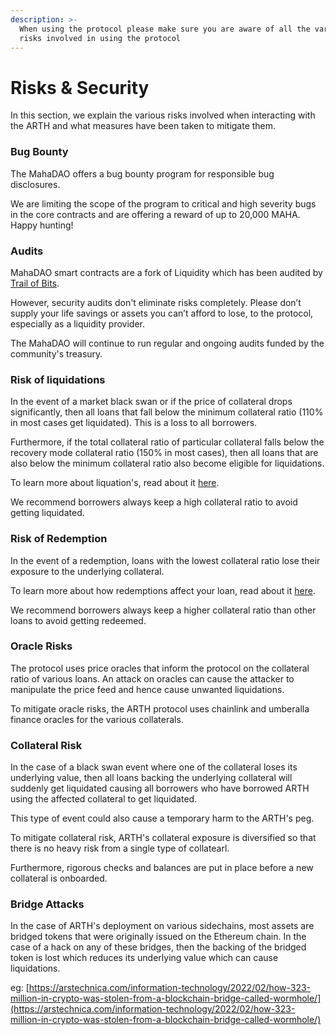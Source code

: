 ```yaml
---
description: >-
  When using the protocol please make sure you are aware of all the various
  risks involved in using the protocol
---
```


# Risks & Security

In this section, we explain the various risks involved when interacting with the ARTH and what measures have been taken to mitigate them.&#x20;

### Bug Bounty

The MahaDAO offers a bug bounty program for responsible bug disclosures.

We are limiting the scope of the program to critical and high severity bugs in the core contracts and are offering a reward of up to 20,000 MAHA. Happy hunting!

### Audits

MahaDAO smart contracts are a fork of Liquidity which has been audited by [Trail of Bits](https://github.com/trailofbits/publications/blob/master/reviews/Liquity.pdf).

However, security audits don't eliminate risks completely. Please don’t supply your life savings or assets you can’t afford to lose, to the protocol, especially as a liquidity provider.

The MahaDAO will continue to run regular and ongoing audits funded by the community's treasury.

### Risk of liquidations

In the event of a market black swan or if the price of collateral drops significantly, then all loans that fall below the minimum collateral ratio (110% in most cases get liquidated). This is a loss to all borrowers.

Furthermore, if the total collateral ratio of particular collateral falls below the recovery mode collateral ratio (150% in most cases), then all loans that are also below the minimum collateral ratio also become eligible for liquidations.

To learn more about liquation's, read about it [here](liquidations.md).&#x20;

We recommend borrowers always keep a high collateral ratio to avoid getting liquidated.

### Risk of Redemption

In the event of a redemption, loans with the lowest collateral ratio lose their exposure to the underlying collateral.

To learn more about how redemptions affect your loan, read about it [here](redeeming-arth.md#as-a-borrower-do-i-lose-money-if-im-redeemed-against).

We recommend borrowers always keep a higher collateral ratio than other loans to avoid getting redeemed.

### Oracle Risks

The protocol uses price oracles that inform the protocol on the collateral ratio of various loans. An attack on oracles can cause the attacker to manipulate the price feed and hence cause unwanted liquidations.

To mitigate oracle risks, the ARTH protocol uses chainlink and umberalla finance oracles for the various collaterals.

### Collateral Risk

In the case of a black swan event where one of the collateral loses its underlying value, then all loans backing the underlying collateral will suddenly get liquidated causing all borrowers who have borrowed ARTH using the affected collateral to get liquidated.

This type of event could also cause a temporary harm to the ARTH's peg.

To mitigate collateral risk, ARTH's collateral exposure is diversified so that there is no heavy risk from a single type of collatearl.

Furthermore, rigorous checks and balances are put in place before a new collateral is onboarded.

### Bridge Attacks

In the case of ARTH's deployment on various sidechains, most assets are bridged tokens that were originally issued on the Ethereum chain. In the case of a hack on any of these bridges, then the backing of the bridged token is lost which reduces its underlying value which can cause liquidations.

eg: [https://arstechnica.com/information-technology/2022/02/how-323-million-in-crypto-was-stolen-from-a-blockchain-bridge-called-wormhole/](https://arstechnica.com/information-technology/2022/02/how-323-million-in-crypto-was-stolen-from-a-blockchain-bridge-called-wormhole/)
